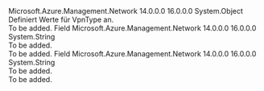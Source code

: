 <Type Name="VpnType" FullName="Microsoft.Azure.Management.Network.Models.VpnType">
  <TypeSignature Language="C#" Value="public static class VpnType" />
  <TypeSignature Language="ILAsm" Value=".class public auto ansi abstract sealed beforefieldinit VpnType extends System.Object" />
  <TypeSignature Language="DocId" Value="T:Microsoft.Azure.Management.Network.Models.VpnType" />
  <TypeSignature Language="VB.NET" Value="Public Class VpnType" />
  <TypeSignature Language="F#" Value="type VpnType = class" />
  <AssemblyInfo>
    <AssemblyName>Microsoft.Azure.Management.Network</AssemblyName>
    <AssemblyVersion>14.0.0.0</AssemblyVersion>
    <AssemblyVersion>16.0.0.0</AssemblyVersion>
  </AssemblyInfo>
  <Base>
    <BaseTypeName>System.Object</BaseTypeName>
  </Base>
  <Interfaces />
  <Docs>
    <summary>
            Definiert Werte für VpnType an.
            </summary>
    <remarks>To be added.</remarks>
  </Docs>
  <Members>
    <Member MemberName="PolicyBased">
      <MemberSignature Language="C#" Value="public const string PolicyBased;" />
      <MemberSignature Language="ILAsm" Value=".field public static literal string PolicyBased" />
      <MemberSignature Language="DocId" Value="F:Microsoft.Azure.Management.Network.Models.VpnType.PolicyBased" />
      <MemberSignature Language="VB.NET" Value="Public Const PolicyBased As String " />
      <MemberSignature Language="F#" Value="val mutable PolicyBased : string" Usage="Microsoft.Azure.Management.Network.Models.VpnType.PolicyBased" />
      <MemberType>Field</MemberType>
      <AssemblyInfo>
        <AssemblyName>Microsoft.Azure.Management.Network</AssemblyName>
        <AssemblyVersion>14.0.0.0</AssemblyVersion>
        <AssemblyVersion>16.0.0.0</AssemblyVersion>
      </AssemblyInfo>
      <ReturnValue>
        <ReturnType>System.String</ReturnType>
      </ReturnValue>
      <Docs>
        <summary>To be added.</summary>
        <remarks>To be added.</remarks>
      </Docs>
    </Member>
    <Member MemberName="RouteBased">
      <MemberSignature Language="C#" Value="public const string RouteBased;" />
      <MemberSignature Language="ILAsm" Value=".field public static literal string RouteBased" />
      <MemberSignature Language="DocId" Value="F:Microsoft.Azure.Management.Network.Models.VpnType.RouteBased" />
      <MemberSignature Language="VB.NET" Value="Public Const RouteBased As String " />
      <MemberSignature Language="F#" Value="val mutable RouteBased : string" Usage="Microsoft.Azure.Management.Network.Models.VpnType.RouteBased" />
      <MemberType>Field</MemberType>
      <AssemblyInfo>
        <AssemblyName>Microsoft.Azure.Management.Network</AssemblyName>
        <AssemblyVersion>14.0.0.0</AssemblyVersion>
        <AssemblyVersion>16.0.0.0</AssemblyVersion>
      </AssemblyInfo>
      <ReturnValue>
        <ReturnType>System.String</ReturnType>
      </ReturnValue>
      <Docs>
        <summary>To be added.</summary>
        <remarks>To be added.</remarks>
      </Docs>
    </Member>
  </Members>
</Type>
